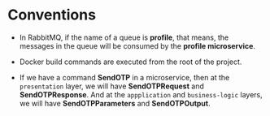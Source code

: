 # Conventions

- In RabbitMQ, if the name of a queue is **profile**, that means, the messages in the queue will be consumed by the **profile microservice**.

- Docker build commands are executed from the root of the project.

- If we have a command **SendOTP** in a microservice, then at the `presentation` layer, we will have **SendOTPRequest** and **SendOTPResponse**. And at the `appplication` and `business-logic` layers, we will have **SendOTPParameters** and **SendOTPOutput**.